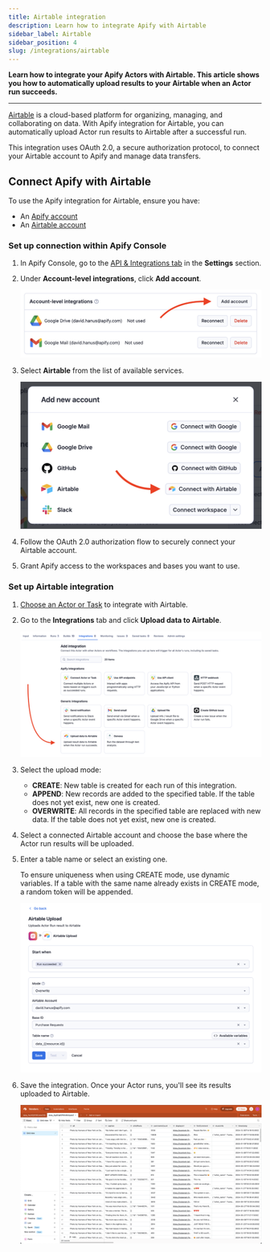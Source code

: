 ```yaml
---
title: Airtable integration
description: Learn how to integrate Apify with Airtable
sidebar_label: Airtable
sidebar_position: 4
slug: /integrations/airtable
---
```


**Learn how to integrate your Apify Actors with Airtable. This article shows you how to automatically upload results to your Airtable when an Actor run succeeds.**

---

[Airtable](https://www.airtable.com/)  is a cloud-based platform for organizing, managing, and collaborating on data. With Apify integration for Airtable, you can automatically upload Actor run results to Airtable after a successful run.

This integration uses OAuth 2.0, a secure authorization protocol, to connect your Airtable account to Apify and manage data transfers.

## Connect Apify with Airtable

To use the Apify integration for Airtable, ensure you have:

- An [Apify account](https://console.apify.com/)
- An [Airtable account](https://www.airtable.com/)

### Set up connection within Apify Console

1. In Apify Console, go to the [API & Integrations tab](https://console.apify.com/settings/integrations) in the **Settings** section.
1. Under **Account-level integrations**, click **Add account**.

    ![Add account button in Account-level integrations section of the settings](../images/airtable/connect-account-1.png)

1. Select **Airtable** from the list of available services.

    ![Connect with Airtable button among other buttons for connection of other available services](../images/airtable/connect-account-2.png)

1. Follow the OAuth 2.0 authorization flow to securely connect your Airtable account.

1. Grant Apify access to the workspaces and bases you want to use.

### Set up Airtable integration

1. [Choose an Actor or Task](https://console.apify.com/actors) to integrate with Airtable.

1. Go to the **Integrations** tab and click **Upload data to Airtable**.

    ![Airtable integration option among other available integrations](../images/airtable/set-up-integration-1.png)

1. Select the upload mode:
   - **CREATE**: New table is created for each run of this integration.
   - **APPEND**: New records are added to the specified table. If the table does not yet exist, new one is created.
   - **OVERWRITE**: All records in the specified table are replaced with new data. If the table does not yet exist, new one is created.

1. Select a connected Airtable account and choose the base where the Actor run results will be uploaded.

1. Enter a table name or select an existing one.

   To ensure uniqueness when using CREATE mode, use dynamic variables. If a table with the same name already exists in CREATE mode, a random token will be appended.

    ![Airtable integration configuration form](../images/airtable/set-up-integration-2.png)

1. Save the integration. Once your Actor runs, you'll see its results uploaded to Airtable.

    ![Airtable table filled with data](../images/airtable/set-up-integration-3.png)

